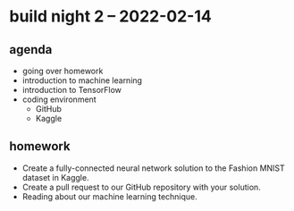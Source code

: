 # build night 2 – 2022-02-14

## agenda

- going over homework
- introduction to machine learning
- introduction to TensorFlow
- coding environment
	- GitHub
	- Kaggle

## homework

- Create a fully-connected neural network solution to the Fashion MNIST dataset in Kaggle.
- Create a pull request to our GitHub repository with your solution.
- Reading about our machine learning technique.
